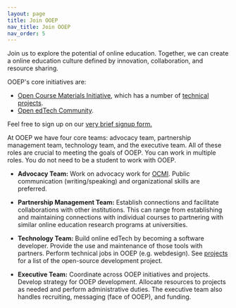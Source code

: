 ```yaml
---
layout: page
title: Join OOEP
nav_title: Join OOEP
nav_order: 5
---
```

Join us to explore the potential of online education. Together, we can create a online education culture defined by innovation, collaboration, and resource sharing. 

OOEP's core initiatives are:
* [Open Course Materials Initiative](ocmi), which has a number of [technical projects](projects).
* [Open edTech Community](oetc).

Feel free to sign up on our [very brief signup form.](signup)

At OOEP we have four core teams: advocacy team, partnership management team, technology team, and the executive team. All of these roles are crucial to meeting the goals of OOEP. You can work in multiple roles. You do not need to be a student to work with OOEP. 

* **Advocacy Team:** Work on advocacy work for [OCMI](ocmi). Public communication (writing/speaking) and organizational skills are preferred. 

* **Partnership Management Team:** Establish connections and facilitate collaborations with other institutions. This can range from establishing and maintaining connections with individual courses to partnering with similar online education research programs at universities. 

* **Technology Team:** Build online edTech by becoming a software developer. Provide the use and maintenance of those tools with partners. Perform technical jobs in OOEP (e.g. webdesign). See [projects](projects) for a list of the open-source development project. 

* **Executive Team:** Coordinate across OOEP initiatives and projects. Develop strategy for OOEP development. Allocate resources to projects as needed and perform administrative duties. The executive team also handles recruiting, messaging (face of OOEP), and funding.


